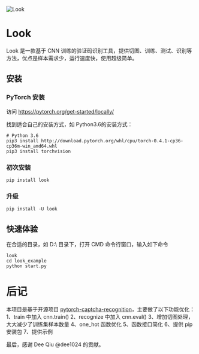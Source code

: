 ![Look](https://github.com/tonglei100/look/blob/master/snapshot/logo.jpg?raw=true)

# Look

Look 是一款基于 CNN 训练的验证码识别工具，提供切图、训练、测试、识别等方法，优点是样本需求少，运行速度快，使用超级简单。


## 安装

### PyTorch 安装

访问 https://pytorch.org/get-started/locally/

找到适合自己的安装方式，如 Python3.6的安装方式：
```
# Python 3.6
pip3 install http://download.pytorch.org/whl/cpu/torch-0.4.1-cp36-cp36m-win_amd64.whl
pip3 install torchvision
```


### 初次安装

    pip install look

### 升级

    pip install -U look


## 快速体验

在合适的目录，如 D:\\ 目录下，打开 CMD 命令行窗口，输入如下命令

```shell
look
cd look_example
python start.py
```

# 后记

本项目是基于开源项目 [pytorch-captcha-recognition](https://github.com/dee1024/pytorch-captcha-recognition)，主要做了以下功能优化：
1、train 中加入 cnn.train()
2、recognize 中加入 cnn.eval()
3、增加切图处理，大大减少了训练集样本数量
4、one_hot 函数优化
5、函数接口简化
6、提供 pip 安装包
7、提供示例

最后，感谢 Dee Qiu @dee1024 的贡献。
